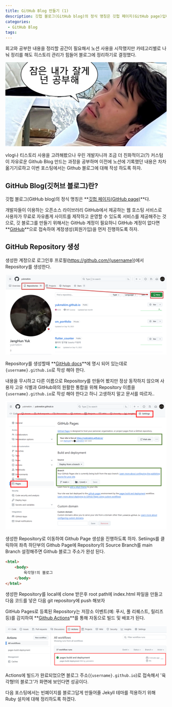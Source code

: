 ```yaml
---
title: GitHub Blog 만들기 (1)
description: 깃헙 블로그(GitHub blog)의 정식 명칭은 깃헙 페이지(GitHub page)입니다. 개발자들이 이용하는 오픈소스 라이브러리 GitHub에서 제공하는 웹 호스팅 서비스로 사용자가 무료로 자유롭게 사이트를 제작하고 운영할 수 있는 서비스를 제공해주는 것 입니다.
categories:
 - GitHub Blog
tags:
---
```


회고와 공부한 내용을 정리할 공간이 필요해서 노션 사용을 시작했지만 카테고리별로 나눠 정리를 해도 히스토리 관리가 힘들어 블로그에 정리하기로 결정했다.

![Desktop Preview](/assets/images/post/gitblog_1/chimhaha.png)

vlog나 티스토리 사용을 고려해봤으나 우린 개발자니까 조금 더 친화적이고(?) 커스텀이 자유로운 Github Blog 만드는 과정을 공부하며 이전에 노션에 기록했던 내용은 차차 옮기기로하고 이번 포스팅에서는 Github 블로그에 대해 작성 하도록 하자.

## GitHub Blog(깃허브 블로그)란?

깃헙 블로그(GitHub blog)의 정식 명칭은 **[깃헙 페이지(GitHub page)](https://docs.github.com/ko/pages/quickstart)**다.

개발자들이 이용하는 오픈소스 라이브러리 GitHub에서 제공하는 웹 호스팅 서비스로 사용자가 무료로 자유롭게 사이트를 제작하고 운영할 수 있도록 서비스를 제공해주는 것으로, 깃 블로그를 만들기 위해서는 GitHub 계정이 필요하니 GitHub 계정이 없다면 **[GitHub](https://github.com/)**으로 접속하여 계정생성(회원가입)을 먼저 진행하도록 하자.

## GitHub Repository 생성
생성한 계정으로 로그인후 프로필(https://github.com/{username})에서 Repository를 생성한다.

![Desktop Preview](/assets/images/post/gitblog_1/git-repository.png)

Repository를 생성할때 **[GitHub docs](https://docs.github.com/ko/pages/quickstart)**에 명시 되어 있는데로 `{username}.github.io`로 작성 해야 한다.

 내용을 무시하고 다른 이름으로 Repository를 만들어 봤지만 정상 동작하지 않으며 사용자 고유 식별과 GitHub와의 원활한 통합을 위해 Repository 이름을 `{username}.github.io`로 작성 해야 한다고 하니 고생하지 말고 문서를 따르자.. 

![Desktop Preview](/assets/images/post/gitblog_1/git-page-settings.png)

생성한 Repository로 이동하여 Github Page 생성을 진행하도록 하자. Setiings를 클릭하여 좌측 하단부의 Github Page에 Repository의 Source Branch를 main Branch 설정해주면 Github 블로그 주소가 완성 된다.

```html
<html>
	<body>
		육각형!의 블로그
	</body>
</html>
```

생성한 Repository를 local에 clone 받은후 root path에 index.html 파일을 만들고 다음 코드를 넣은 다음 git repository에 push 해보자

GitHub Pages로 등록된 Repository는 저장소 이벤트(예: 푸시, 풀 리퀘스트, 릴리즈 등)를 감지하여 **[Github Actions](https://docs.github.com/ko/actions)**를 통해 자동으로 빌드 및 배포가 된다.

![Desktop Preview](/assets/images/post/gitblog_1/git-actions.png)

Actions에 빌드가 완료되었으면 블로그 주소(`{username}.github.io`)로 접속해서 '육각형!의 블로그'가 화면에 보인다면 성공이다.

다음 포스팅에서는 빈폐이지를 블로그답게 만들어줄 Jekyll 테마를 적용하기 위해 Ruby 설치에 대해 정리하도록 하겠다.